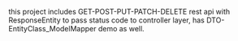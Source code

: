 this project includes GET-POST-PUT-PATCH-DELETE rest api with ResponseEntity to pass status code to controller layer, has DTO-EntityClass_ModelMapper demo as well.
